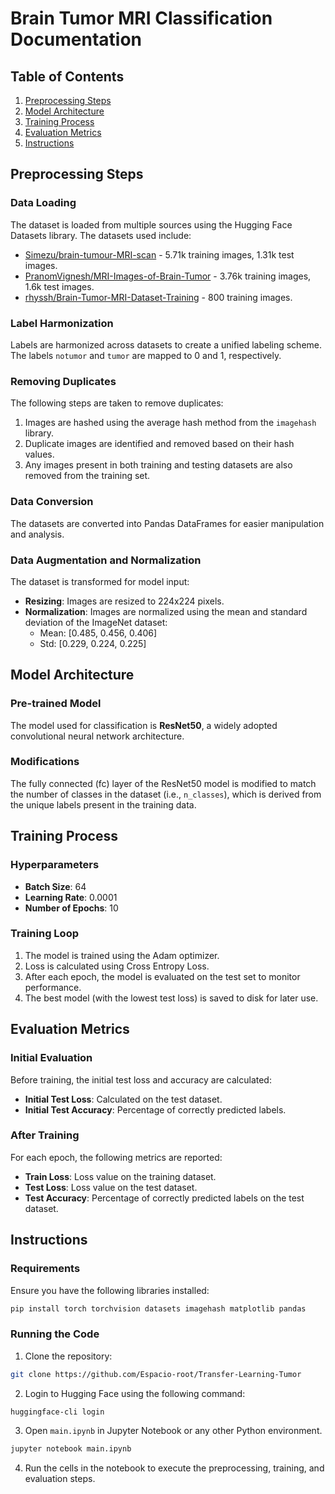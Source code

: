 # Brain Tumor MRI Classification Documentation

## Table of Contents
1. [Preprocessing Steps](#preprocessing-steps)
2. [Model Architecture](#model-architecture)
3. [Training Process](#training-process)
4. [Evaluation Metrics](#evaluation-metrics)
5. [Instructions](#instructions)

## Preprocessing Steps

### Data Loading
The dataset is loaded from multiple sources using the Hugging Face Datasets library. The datasets used include:
- [Simezu/brain-tumour-MRI-scan](https://huggingface.co/datasets/Simezu/brain-tumour-MRI-scan) - 5.71k training images, 1.31k test images.
- [PranomVignesh/MRI-Images-of-Brain-Tumor](https://huggingface.co/datasets/PranomVignesh/MRI-Images-of-Brain-Tumor) - 3.76k training images, 1.6k test images.
- [rhyssh/Brain-Tumor-MRI-Dataset-Training](https://huggingface.co/datasets/rhyssh/Brain-Tumor-MRI-Dataset-Training) - 800 training images.

### Label Harmonization
Labels are harmonized across datasets to create a unified labeling scheme. The labels `notumor` and `tumor` are mapped to 0 and 1, respectively.

### Removing Duplicates
The following steps are taken to remove duplicates:
1. Images are hashed using the average hash method from the `imagehash` library.
2. Duplicate images are identified and removed based on their hash values.
3. Any images present in both training and testing datasets are also removed from the training set.

### Data Conversion
The datasets are converted into Pandas DataFrames for easier manipulation and analysis.

### Data Augmentation and Normalization
The dataset is transformed for model input:
- **Resizing**: Images are resized to 224x224 pixels.
- **Normalization**: Images are normalized using the mean and standard deviation of the ImageNet dataset:
  - Mean: [0.485, 0.456, 0.406]
  - Std: [0.229, 0.224, 0.225]

## Model Architecture

### Pre-trained Model
The model used for classification is **ResNet50**, a widely adopted convolutional neural network architecture. 

### Modifications
The fully connected (fc) layer of the ResNet50 model is modified to match the number of classes in the dataset (i.e., `n_classes`), which is derived from the unique labels present in the training data.

## Training Process

### Hyperparameters
- **Batch Size**: 64
- **Learning Rate**: 0.0001
- **Number of Epochs**: 10

### Training Loop
1. The model is trained using the Adam optimizer.
2. Loss is calculated using Cross Entropy Loss.
3. After each epoch, the model is evaluated on the test set to monitor performance.
4. The best model (with the lowest test loss) is saved to disk for later use.

## Evaluation Metrics

### Initial Evaluation
Before training, the initial test loss and accuracy are calculated:
- **Initial Test Loss**: Calculated on the test dataset.
- **Initial Test Accuracy**: Percentage of correctly predicted labels.

### After Training
For each epoch, the following metrics are reported:
- **Train Loss**: Loss value on the training dataset.
- **Test Loss**: Loss value on the test dataset.
- **Test Accuracy**: Percentage of correctly predicted labels on the test dataset.

## Instructions

### Requirements
Ensure you have the following libraries installed:
```bash
pip install torch torchvision datasets imagehash matplotlib pandas
```

### Running the Code
1. Clone the repository:
```bash
git clone https://github.com/Espacio-root/Transfer-Learning-Tumor
```
2. Login to Hugging Face using the following command:
```bash
huggingface-cli login
```
3. Open `main.ipynb` in Jupyter Notebook or any other Python environment.
```bash
jupyter notebook main.ipynb
```
4. Run the cells in the notebook to execute the preprocessing, training, and evaluation steps.
